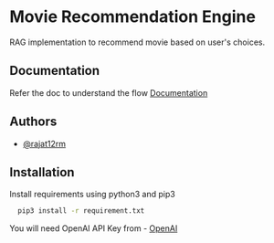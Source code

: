 
# Movie Recommendation Engine

RAG implementation to recommend movie based on user's choices.



## Documentation
Refer the doc to understand the flow
[Documentation](https://docs.google.com/document/d/17q5wdVuy7VY1sFq-pvRtK8SBK_WwGLbc9u8WOO1JiY8/edit?usp=sharing)


## Authors

- [@rajat12rm](https://github.com/rajat12rm)


## Installation

Install requirements using python3 and pip3

```bash
  pip3 install -r requirement.txt
```
    
You will need OpenAI API Key from - [OpenAI](https://www.google.com/url?sa=t&source=web&rct=j&opi=89978449&url=https://openai.com/&ved=2ahUKEwioybWBwfeFAxXg-aACHSvoBE0QFnoECBoQAQ&usg=AOvVaw0428uXC88P9g34t6DemBOv)
